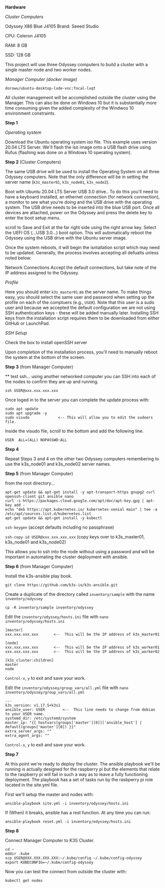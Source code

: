 **Hardware**

*Cluster Computers*

Odyssey X86 Blue J4105
Brand:  Seeed Studio

CPU:    Celeron J4105

RAM:    8 GB

SSD:    128 GB

This project will use three Odyssey computers to build a cluster with a single master node and two worker nodes.

*Manager Computer (docker image)*

`dorowu/ubuntu-desktop-lxde-vnc:focal-lxqt`

All cluster management will be accomplished outside the cluster using the Manager.  This can also be done on Windows 10 but it is substantially more time consuming given the added complexity of the Windwos 10 environment constraints.

**Step 1**

*Operating system*

Download the Ubuntu operating system iso file.  This example uses version 20.04 LTS Server.  We'll flash the iso image onto a USB flash drive using Rufus (flashing was done on a Windows 10 operating system).

**Step 2** (Cluster Computers)

The same USB drive will be used to install the Operating System on all three Odyssey computers.  Note that the only difference will be in setting the server name (`k3s_master01`, `k3s_node01`, `k3s_node2`).

Boot with Ubuntu 20.04 LTS Server USB 3.0 drive..  To do this you'll need to have a keyboard installed, an ethernet connection (for network connection), a monitor to see what you're doing and the USB drive with the operating system.  The USB drive needs to be inserted into the blue USB port.  Once all devices are attached, power on the Odyssey and press the delete key to enter the boot setup menu.

scroll to Save and Exit at the far right side using the right arrow key.  Select the UEFI OS (...USB 3.0...) boot option.  This will automatically reboot the Odyssey using the USB drive with the Ubuntu server image.

Once the system reboots, it will begin the isntallation script which may need to be updated.  Generally, the process involves accepting all defualts unless noted below.

Network Connections
Accept the default connections, but take note of the IP address assigned to the Odyssey.

*Profile*

Here you should enter `k3s_master01` as the server name.  To make things easy, you should select the same user and password when setting up the profile on each of the comptuers (e.g., `USER`).  Note that this user is a sudo user and because we accepted the default configuration we are not using SSH authentication keys - these will be added manually later.  Installing SSH keys from the installation script requires them to be downloaded from either GitHub or LaunchPad.

*SSH Setup*

Check the box to install openSSH server

Upon completion of the installation process, you'll need to manually reboot the system at the bottom of the screen.

**Step 3** (from Manager Computer)

** test ssh...
using another networked computer you can SSH into each of the nodes to confirm they are up and running.

`ssh USER@xxx.xxx.xxx.xxx`

Once loged in to the server you can complete the update process with:

```
sudo apt update
sudo apt upgrade -y
sudo visudo             <-- This will allow you to edit the sudoers file.  
```

Inside the visudo file, scroll to the bottom and add the following line.

`USER  ALL=(ALL) NOPASSWD:ALL`

**Step 4**

Repeat Steps 3 and 4 on the other two Odyssey computers remembering to use the k3s_node01 and k3s_node02 server names.

**Step 5** (from Manager Computer)

from the root directory...  

```
apt-get update && apt-get install -y apt-transport-https gnupg2 curl openssh-client git ansible nano
curl -s https://packages.cloud.google.com/apt/doc/apt-key.gpg | apt-key add -
echo "deb https://apt.kubernetes.io/ kubernetes-xenial main" | tee -a /etc/apt/sources.list.d/kubernetes.list
apt-get update && apt-get install -y kubectl
```

`ssh-keygen` (accept defaults including no passphrase)

`ssh-copy-id USER@xxx.xxx.xxx.xxx` (copy keys over to k3s_master01, k3s_node01 and k3s_node02)

This allows you to ssh into the node without using a password and will be important in automating the cluster deployment with ansible.

**Step 6** (from Manager Computer) 

Install the k3s-ansible play book.

`git clone https://github.com/k3s-io/k3s-ansible.git`

Create a duplicate of the directory called `inventory/sample` with the name `inventory/odyssey`

`cp -R inventory/sample inventory/odyssey`

Edit the `inventory/odyssey/hosts.ini` file with `nano inventory/odyssey/hosts.ini`

```
[master]
xxx.xxx.xxx.xxx       <--  This will be the IP address of k3s_master01

[node]
xxx.xxx.xxx.xxx       <--  This will be the IP address of k3s_worker01
xxx.xxx.xxx.xxx       <--  This will be the IP address of k3s_worker02

[k3s_cluster:children]
master
node
```

`Control-x`, `y` to exit and save your work.

Edit the `inventory/odyssey/group_vars/all.yml` file with `nano inventory/odyssey/group_vars/all.yml`

```
---
k3s_version: v1.17.5+k3s1
ansible_user: USER        <--  This line needs to change from debian to your USER name.
systemd_dir: /etc/systemd/system
master_ip: "{{ hostvars[groups['master'][0]]['ansible_host'] | default(groups['master'][0]) }}"
extra_server_args: ""
extra_agent_args: ""
```

`Control-x`, `y` to exit and save your work.

**Step 7**

At this point we're ready to deploy the cluster.  The ansible playbook we'll be running is actually designed for the raspberry pi but the elements that relate to the raspberry pi will fail in such a way as to leave a fully functioning deployment.  The playbook has a set of tasks run by the rasbperry pi role located in the site.yml file.  

First we'll setup the master and nodes with:

`ansible-playbook site.yml -i inventory/odyssey/hosts.ini`



If (When) it breaks, ansible has a rest function.  At any time you can run:

`ansible-playbook reset.yml -i inventory/odyssey/hosts.ini`

**Step 8**

Connect Manager Computer to K3S Cluster.

```
cd ~
mddir .kube
scp USER@XXX.XXX.XXX.XXX:~/.kube/config ~/.kube/config-odyssey
export KUBECONFIG=~/.kube/config-odyssey
```

Now you can test the connect from outside the cluster with:

`kubectl get nodes`
